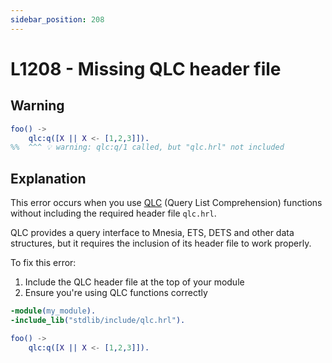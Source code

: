 ```yaml
---
sidebar_position: 208
---
```


# L1208 - Missing QLC header file

## Warning

```erlang
foo() ->
    qlc:q([X || X <- [1,2,3]]).
%%  ^^^ 💡 warning: qlc:q/1 called, but "qlc.hrl" not included
```

## Explanation

This error occurs when you use
[QLC](https://www.erlang.org/doc/apps/stdlib/qlc.html) (Query List
Comprehension) functions without including the required header file `qlc.hrl`.

QLC provides a query interface to Mnesia, ETS, DETS and other data structures,
but it requires the inclusion of its header file to work properly.

To fix this error:

1. Include the QLC header file at the top of your module
2. Ensure you're using QLC functions correctly

```erlang
-module(my_module).
-include_lib("stdlib/include/qlc.hrl").

foo() ->
    qlc:q([X || X <- [1,2,3]]).
```
